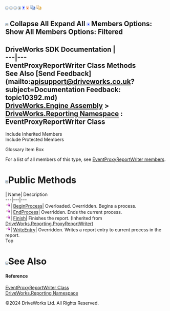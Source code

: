 ![](dotnetimages/collapse.gif) ![](dotnetimages/expand.gif) ![](dotnetimages/collapse.gif) ![](dotnetimages/expand.gif) ![](dotnetimages/drpdown.gif) ![](dotnetimages/drpdown_orange.gif) ![](dotnetimages/copycode.gif) ![](dotnetimages/copycodeHighlight.gif)

![](dotnetimages/collapse.gif) Collapse All Expand All ![](dotnetimages/drpdown.gif) Members Options: Show All  Members Options: Filtered   
---  
DriveWorks SDK Documentation  |   
---|---  
EventProxyReportWriter Class Methods   
See Also [Send Feedback](mailto:apisupport@driveworks.co.uk?subject=Documentation Feedback: topic10392.md)  
[DriveWorks.Engine Assembly](topic2156.md) > [DriveWorks.Reporting Namespace](topic10334.md) : EventProxyReportWriter Class  
---  
  
Include Inherited Members    
Include Protected Members    


Glossary Item Box

For a list of all members of this type, see [EventProxyReportWriter members](topic10393.md).

# ![](dotnetimages/collapse.gif)Public Methods

| Name| Description  
---|---|---  
![Public Method](dotnetimages/publicMethod.gif)| [BeginProcess](topic10401.md)| Overloaded. Overridden. Begins a process.   
![Public Method](dotnetimages/publicMethod.gif)| [EndProcess](topic10404.md)| Overridden. Ends the current process.   
![Public Method](dotnetimages/publicMethod.gif)| [Finish](topic10447.md)| Finishes the report. (Inherited from [DriveWorks.Reporting.ProxyReportWriter](topic10434.md))  
![Public Method](dotnetimages/publicMethod.gif)| [WriteEntry](topic10405.md)| Overridden. Writes a report entry to current process in the report.   
Top

# ![](dotnetimages/collapse.gif)See Also

#### Reference

[EventProxyReportWriter Class](topic10392.md)   
[DriveWorks.Reporting Namespace](topic10334.md)

©2024 DriveWorks Ltd. All Rights Reserved.
